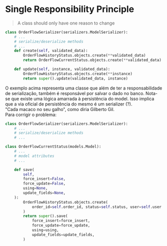 # Single Responsibility Principle

> A class should only have one reason to change

```python
class OrderFlowSerializer(serializers.ModelSerializer):
    # ...
    # serialize/deserialize methods
    # ...
    def create(self, validated_data):	
        OrderFlowHistoryStatus.objects.create(**validated_data)	
        return OrderFlowCurrentStatus.objects.create(**validated_data)	

    def update(self, instance, validated_data):	
        OrderFlowHistoryStatus.objects.create(**instance)	
        return super().update(validated_data, instance)
```

O exemplo acima representa uma classe que além de ter a responsabilidade de serialização, também é responsável por salvar o dado no banco. Nota-se que existe uma lógica amarrada à persistência do model. Isso implica que a via oficial de persistência do mesmo é um serializer (?).  
"Cada macaco no seu galho", como diria Gilberto Gil.  
Para corrigir o problema:

```python
class OrderFlowSerializer(serializers.ModelSerializer):
    # ...
    # serialize/deserialize methods
    # ...
```

```python
class OrderFlowCurrentStatus(models.Model):
    # ...
    # model attributes
    # ...

    def save(
        self,
        force_insert=False,
        force_update=False,
        using=None,
        update_fields=None,
    ):
        OrderFlowHistoryStatus.objects.create(
            order_id=self.order_id, status=self.status, user=self.user
        )
        return super().save(
            force_insert=force_insert,
            force_update=force_update,
            using=using,
            update_fields=update_fields,
        )
```